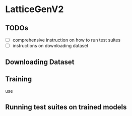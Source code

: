 # LatticeGenV2

## TODOs
- [ ] comprehensive instruction on how to run test suites
- [ ] instructions on downloading dataset

## Downloading Dataset

## Training

use

## Running test suites on trained models


